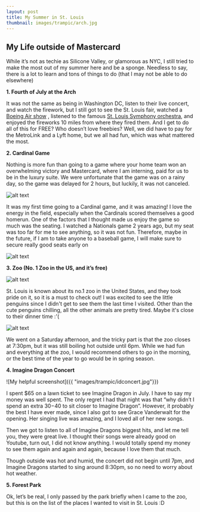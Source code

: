 ```yaml
---
layout: post
title: My Summer in St. Louis
thumbnail: images/trampic/arch.jpg
---
```



## My Life outside of Mastercard


While it’s not as techie as Silicone Valley, or glamorous as NYC, I still tried to make the most out of my summer here and be a sponge. Needless to say, there is a lot to learn and tons of things to do (that I may not be able to do elsewhere)

__1. Fourth of July at the Arch__


It was not the same as being in Washington DC, listen to their live concert, and watch the firework, but I still got to see the St. Louis fair, watched a [Boeing Air show](https://www.fairsaintlouis.org/wp-content/uploads/2018/05/Boeing-Air-Show-Performers-1.pdf) , listened to the famous [St. Louis Symphony orchestra](https://www.slso.org/), and enjoyed the fireworks 10 miles from where they fired them. And I get to do all of this for FREE? Who doesn’t love freebies? Well, we did have to pay for the MetroLink and a Lyft home, but we all had fun, which was what mattered the most.


__2. Cardinal Game__


Nothing is more fun than going to a game where your home team won an overwhelming victory and Mastercard, where I am interning, paid for us to be in the luxury suite. We were unfortunate that the game was on a rainy day, so the game was delayed for 2 hours, but luckily, it was not canceled.


![alt text](https://raw.githubusercontent.com/tramvn1996/tramvn1996.github.io/master/images/trampic/cardinalgame1.jpg)


It was my first time going to a Cardinal game, and it was amazing! I love the energy in the field, especially when the Cardinals scored themselves a good homerun. One of the factors that I thought made us enjoy the game so much was the seating. I watched a Nationals game 2 years ago, but my seat was too far for me to see anything, so it was not fun. Therefore, maybe in the future, if I am to take anyone to a baseball game, I will make sure to secure really good seats early on


![alt text](https://raw.githubusercontent.com/tramvn1996/tramvn1996.github.io/master/images/trampic/stadium.jpg)


__3. Zoo (No. 1 Zoo in the US, and it’s free)__


![alt text](https://raw.githubusercontent.com/tramvn1996/tramvn1996.github.io/master/images/trampic/zoopink.jpg)



St. Louis is known about its no.1 zoo in the United States, and they took pride on it, so it is a must to check out! I was excited to see the little penguins since I didn't get to see them the last time I visited. Other than the cute penguins chilling, all the other animals are pretty tired. Maybe it's close to their dinner time :'(


![alt text](https://raw.githubusercontent.com/tramvn1996/tramvn1996.github.io/master/images/trampic/zoopen.jpg)


We went on a Saturday afternoon, and the tricky part is that the zoo closes at 7:30pm, but it was still boiling hot outside until 6pm. While we had fun and everything at the zoo, I would recommend others to go in the morning, or the best time of the year to go would be in spring season.


__4. Imagine Dragon Concert__


![My helpful screenshot]({{ "images/trampic/idconcert.jpg"}})



I spent $65 on a lawn ticket to see Imagine Dragon in July. I have to say my money was well spent. The only regret I had that night was that “why didn’t I spend an extra $30-$40 to sit closer to Imagine Dragon”. However, it probably the best I have ever made, since I also got to see Grace Vanderwalt for the opening. Her singing live was amazing, and I loved all of her new songs.

Then we got to listen to all of Imagine Dragons biggest hits, and let me tell you, they were great live. I thought their songs were already good on Youtube, turn out, I did not know anything. I would totally spend my money to see them again and again and again, because I love them that much.


Though outside was hot and humid, the concert did not begin until 7pm, and Imagine Dragons started to sing around 8:30pm, so no need to worry about hot weather.


__5. Forest Park__


Ok, let’s be real, I only passed by the park briefly when I came to the zoo, but this is on the list of the places I wanted to visit in St. Louis :D
